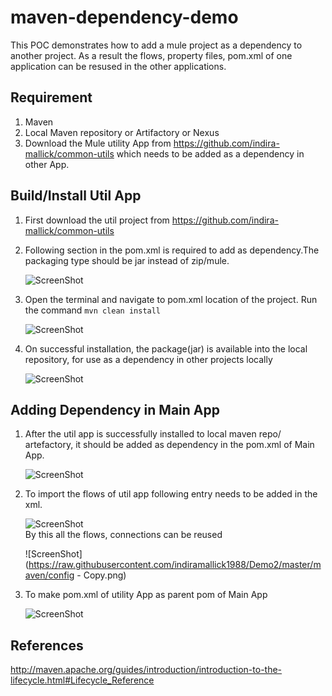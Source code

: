 # maven-dependency-demo

This POC demonstrates how to add a mule project as a dependency to another project.
As a result the flows, property files, pom.xml of one application can be resused in the other applications.

## Requirement
   1. Maven
   2. Local Maven repository or Artifactory or Nexus
   3. Download the Mule utility App from https://github.com/indira-mallick/common-utils  which needs to be 
      added as a dependency in other App.

## Build/Install Util App

   1. First download the util project from https://github.com/indira-mallick/common-utils      
   2. Following section in the pom.xml is required to add as dependency.The packaging type should be jar instead of zip/mule. 
   
      ![ScreenShot](https://raw.githubusercontent.com/indiramallick1988/Demo2/master/maven/config-xml.png)	  
   3. Open the terminal and navigate to pom.xml location of the project. Run the command ```mvn clean install```   
   
      ![ScreenShot](https://raw.githubusercontent.com/indiramallick1988/Demo2/master/maven/Build.PNG)	      
   4. On successful installation, the package(jar) is available into the local repository, for use as a dependency 
      in other projects locally 
      
      ![ScreenShot](https://raw.githubusercontent.com/indiramallick1988/Demo2/master/maven/Install.PNG)  
## Adding Dependency in Main App
   
   1. After the util app is successfully installed to local maven repo/ artefactory, it should be added as dependency
      in the pom.xml of Main App.
      
      ![ScreenShot](https://raw.githubusercontent.com/indiramallick1988/Demo2/master/maven/dep.PNG)   
   2. To import the flows of util app following entry needs to be added in the xml.
   
      ![ScreenShot](https://raw.githubusercontent.com/indiramallick1988/Demo2/master/maven/flow.PNG)	  
      By this all the flows, connections can be reused
      
      ![ScreenShot](https://raw.githubusercontent.com/indiramallick1988/Demo2/master/maven/config - Copy.png)   
   3. To make pom.xml of utility App as parent pom of Main App
   
      ![ScreenShot](https://raw.githubusercontent.com/indiramallick1988/Demo2/master/maven/parent.png)	  
      
## References
http://maven.apache.org/guides/introduction/introduction-to-the-lifecycle.html#Lifecycle_Reference
